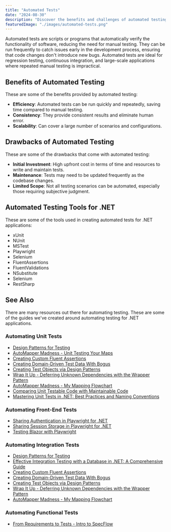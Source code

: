 ```yaml
---
title: "Automated Tests"
date: "2024-08-30"
description: "Discover the benefits and challenges of automated testing, a crucial practice for maintaining code quality and efficiency in software development."
featuredImage: "./images/automated-tests.png"
---
```

Automated tests are scripts or programs that automatically verify the functionality of software, reducing the need for manual testing. They can be run frequently to catch issues early in the development process, ensuring that code changes don't introduce new bugs. Automated tests are ideal for regression testing, continuous integration, and large-scale applications where repeated manual testing is impractical.

## Benefits of Automated Testing

These are some of the benefits provided by automated testing:

- **Efficiency**: Automated tests can be run quickly and repeatedly, saving time compared to manual testing.
- **Consistency**: They provide consistent results and eliminate human error.
- **Scalability**: Can cover a large number of scenarios and configurations.

## Drawbacks of Automated Testing

These are some of the drawbacks that come with automated testing:

- **Initial Investment**: High upfront cost in terms of time and resources to write and maintain tests.
- **Maintenance**: Tests may need to be updated frequently as the codebase changes.
- **Limited Scope**: Not all testing scenarios can be automated, especially those requiring subjective judgment.

## Automated Testing Tools for .NET

These are some of the tools used in creating automated tests for .NET applications:

- xUnit
- NUnit
- MSTest
- Playwright
- Selenium
- FluentAssertions
- FluentValidations
- NSubstitute
- Selenium
- RestSharp

## See Also

There are many resources out there for automating testing. These are some of the guides we've created around automating testing for .NET applications.

### Automating Unit Tests

- [Design Patterns for Testing](https://www.youtube.com/watch?v=kB1bb7q7f0A)
- [AutoMapper Madness - Unit Testing Your Maps](https://blog.nimblepros.com/blogs/automapper-madness-part-2/)
- [Creating Custom Fluent Assertions](https://blog.nimblepros.com/blogs/creating-custom-fluentassertions/)
- [Creating Domain-Driven Test Data With Bogus](https://blog.nimblepros.com/blogs/creating-domain-driven-test-data-with-bogus/)
- [Creating Test Objects via Design Patterns](https://blog.nimblepros.com/blogs/creating-test-objects-via-design-patterns/)
- [Wrap It Up - Deferring Unknown Dependencies with the Wrapper Pattern](https://blog.nimblepros.com/blogs/wrap-it-up/)
- [AutoMapper Madness - My Mapping Flowchart](https://blog.nimblepros.com/blogs/automapper-madness-part-5/)
- [Comparing Unit Testable Code with Maintainable Code](https://ardalis.com/comparing-unit-testable-code-with-maintainable-code/)
- [Mastering Unit Tests in .NET: Best Practices and Naming Conventions](https://ardalis.com/mastering-unit-tests-dotnet-best-practices-naming-conventions/)

### Automating Front-End Tests

- [Sharing Authentication in Playwright for .NET](https://blog.nimblepros.com/blogs/sharing-authentication-in-playwright-for-dotnet/)
- [Sharing Session Storage in Playwright for .NET](https://blog.nimblepros.com/blogs/sharing-session-storage-in-playwright-for-dotnet/)
- [Testing Blazor with Playwright](https://www.youtube.com/watch?v=ZZXNPboS0v8)

### Automating Integration Tests

- [Design Patterns for Testing](https://www.youtube.com/watch?v=kB1bb7q7f0A)
- [Effective Integration Testing with a Database in .NET: A Comprehensive Guide](https://blog.nimblepros.com/blogs/integration-testing-with-database/)
- [Creating Custom Fluent Assertions](https://blog.nimblepros.com/blogs/creating-custom-fluentassertions/)
- [Creating Domain-Driven Test Data With Bogus](https://blog.nimblepros.com/blogs/creating-domain-driven-test-data-with-bogus/)
- [Creating Test Objects via Design Patterns](https://blog.nimblepros.com/blogs/creating-test-objects-via-design-patterns/)
- [Wrap It Up - Deferring Unknown Dependencies with the Wrapper Pattern](https://blog.nimblepros.com/blogs/wrap-it-up/)
- [AutoMapper Madness - My Mapping Flowchart](https://blog.nimblepros.com/blogs/automapper-madness-part-5/)

### Automating Functional Tests

- [From Requirements to Tests - Intro to SpecFlow](https://www.youtube.com/watch?v=iEI9Am-rA4M)